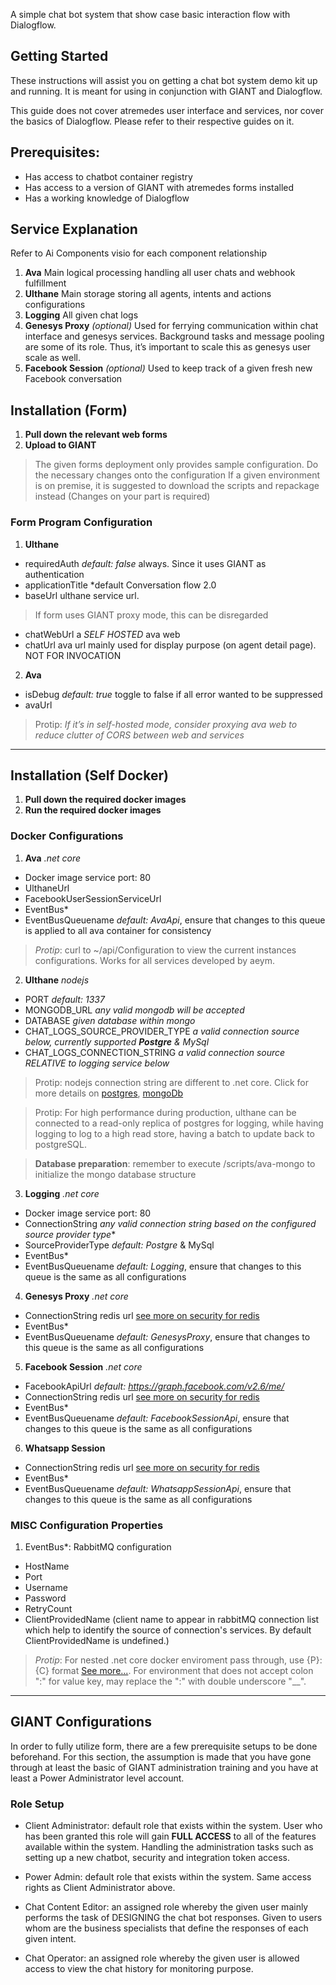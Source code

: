 <!-- # Chatbot demo kit -->
A simple chat bot system that show case basic interaction flow with Dialogflow.

## Getting Started
These instructions will assist you on getting a chat bot system demo kit up and running.
It is meant for using in conjunction with GIANT and Dialogflow.

This guide does not cover atremedes user interface and services, nor cover the basics of 
Dialogflow. Please refer to their respective guides on it.

## Prerequisites:
- Has access to chatbot container registry
- Has access to a version of GIANT with atremedes forms installed
- Has a working knowledge of Dialogflow

## Service Explanation
Refer to Ai Components visio for each component relationship
1. **Ava** Main logical processing handling all user chats and webhook fulfillment
2. **Ulthane** Main storage storing all agents, intents and actions configurations
3. **Logging** All given chat logs
4. **Genesys Proxy** *(optional)* Used for ferrying communication within chat interface and genesys services. Background tasks and message pooling are some of its role. Thus, it’s important to scale this as genesys user scale as well.
5. **Facebook Session** *(optional)* Used to keep track of a given fresh new Facebook conversation

## Installation (Form)
1. **Pull down the relevant web forms**
2. **Upload to GIANT**
> The given forms deployment only provides sample configuration. Do the necessary changes onto the configuration
> If a given environment is on premise, it is suggested to download the scripts and repackage instead (Changes on your part is required) 

### Form Program Configuration
1. **Ulthane**
- requiredAuth *default: false* always. Since it uses GIANT as authentication
- applicationTitle *default Conversation flow 2.0
- baseUrl ulthane service url. 
> If form uses GIANT proxy mode, this can be disregarded
- chatWebUrl a *SELF HOSTED* ava web
- chatUrl ava url mainly used for display purpose (on agent detail page). NOT FOR INVOCATION

2. **Ava**
- isDebug *default: true* toggle to false if all error wanted to be suppressed
- avaUrl 
> Protip: *If it’s in self-hosted mode, consider proxying ava web to reduce clutter of CORS between web and services*

---

## Installation (Self Docker)
1. **Pull down the required docker images**
2. **Run the required docker images**

### Docker Configurations
1. **Ava** *.net core*
- Docker image service port: 80
- UlthaneUrl
- FacebookUserSessionServiceUrl
- EventBus* 
- EventBusQueuename *default: AvaApi*, ensure that changes to this queue is applied to all ava container for consistency 
> *Protip*: curl to ~/api/Configuration to view the current instances configurations. Works for all services developed by aeym.
 

2. **Ulthane** *nodejs*
- PORT *default: 1337*
- MONGODB_URL *any valid mongodb will be accepted*
- DATABASE *given database within mongo*
- CHAT_LOGS_SOURCE_PROVIDER_TYPE *a valid connection source below, currently supported **Postgre** & MySql*
- CHAT_LOGS_CONNECTION_STRING *a valid connection source RELATIVE to logging service below*

>Protip: nodejs connection string are different to .net core. 
Click for more details on [postgres](https://node-postgres.com/features/connecting#connection-uri), [mongoDb](https://mongodb.github.io/node-mongodb-native/api-generated/mongoclient.html)

>Protip: For high performance during production, ulthane can be connected to a read-only replica of postgres for logging, while having logging to log to a high read store, having a batch to update back to postgreSQL.

> **Database preparation**: remember to execute /scripts/ava-mongo to initialize the mongo database structure

3. **Logging** *.net core*
- Docker image service port: 80
- ConnectionString *any valid connection string based on the configured source provider type**
- SourceProviderType *default: Postgre* & MySql
- EventBus* 
- EventBusQueuename *default: Logging*, ensure that changes to this queue is the same as all configurations

4. **Genesys Proxy** *.net core*
- ConnectionString redis url [see more on security for redis](https://redis.io/topics/security)
- EventBus* 
- EventBusQueuename *default: GenesysProxy*, ensure that changes to this queue is the same as all configurations

5. **Facebook Session** *.net core*
- FacebookApiUrl *default: https://graph.facebook.com/v2.6/me/*
- ConnectionString redis url [see more on security for redis](https://redis.io/topics/security)
- EventBus* 
- EventBusQueuename *default: FacebookSessionApi*, ensure that changes to this queue is the same as all configurations

6. **Whatsapp Session** 
- ConnectionString redis url [see more on security for redis](https://redis.io/topics/security)
- EventBus* 
- EventBusQueuename *default: WhatsappSessionApi*, ensure that changes to this queue is the same as all configurations

### MISC Configuration Properties
1. EventBus*: RabbitMQ configuration
- HostName
- Port
- Username
- Password
- RetryCount
- ClientProvidedName (client name to appear in rabbitMQ connection list which help to identify the source of connection's services. By default ClientProvidedName is undefined.)
> *Protip*: For nested .net core docker enviroment pass through, use {P}:{C} format [See more...](https://www.scottbrady91.com/Docker/ASPNET-Core-and-Docker-Environment-Variables). For environment that does not accept colon ":" for value key, may replace the ":" with double underscore "\_\_".

---

## GIANT Configurations

In order to fully utilize form, there are a few prerequisite setups to be done beforehand. For this section, the assumption is made that you have gone through at least the basic of GIANT administration training and you have at least a Power Administrator level account.

### Role Setup
- Client Administrator: default role that exists within the system. User who has been granted this role will gain **FULL ACCESS** to all of the features available within the system. Handling the administration tasks such as setting up a new chatbot, security and integration token access.
- Power Admin: default role that exists within the system. Same access rights as Client Administrator above. 
- Chat Content Editor: an assigned role whereby the given user mainly performs the task of DESIGNING the chat bot responses. Given to users whom are the business specialists that define the responses of each given intent.

- Chat Operator: an assigned role whereby the given user is allowed access to view the chat history for monitoring purpose.
